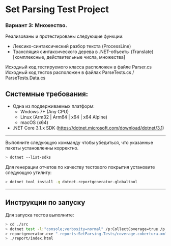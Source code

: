 Set Parsing Test Project
===

### Вариант 3: Множество.

Реализованы и протестированы следующие функции:  
- Лексико-синтаксический разбор текста (ProcessLine)
- Трансляция синтаксического дерева в .NET-объекты (Translate) [комплексные, действительные числа, множества]

Исходный код тестируемого класса расположен в файле Parser.cs  
Исходный код тестов расположен в файлах ParseTests.cs / ParseTests.Data.cs  

## Системные требования:  
- Одна из поддерживаемых платформ: 
    - Wndows 7+ (Any CPU)
    - Linux (Arm32 | Arm64 | x64 | x64 Alpine)
    - macOS (x64)
- .NET Core 3.1.x SDK (https://dotnet.microsoft.com/download/dotnet/3.1)

---    
Выполните следующую комманду чтобы убедиться, что указанные пакеты установленны корректно.
```bash
> dotnet --list-sdks
```

Для генерации отчетов по качеству тестового покрытия установите следующую утилиту:
```bash
> dotnet tool install -g dotnet-reportgenerator-globaltool
```

---
## Инструкции по запуску
Для запуска тестов выполните:

```bash
> cd ./src
> dotnet test -l:"console;verbosity=normal" /p:CollectCoverage=true /p:CoverletOutputFormat=cobertura
> reportgenerator.exe "-reports:SetParsing.Tests/coverage.cobertura.xml" "-targetdir:report" -reporttypes:Html
> ./report/index.html
```
